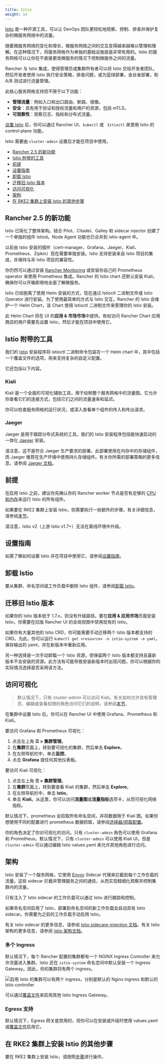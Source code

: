 ```yaml
---
title: Istio
weight: 14
---
```


[Istio](https://istio.io/) 是一种开源工具，可以让 DevOps 团队更轻松地观察、控制、排查并保护复杂的微服务网络中的流量。

随着微服务网络的变化和增长，微服务网络之间的交互变得越来越难以管理和理解。在这种情况下，将服务网格作为单独的基础设施层是非常有用的。Istio 的服务网格可以让你在不直接更改微服务的情况下控制微服务之间的流量。

Rancher 与 Istio 集成，使得管理员或集群所有者可以将 Istio 交给开发者团队，然后开发者使用 Istio 执行安全策略，排查问题，或为蓝绿部署，金丝雀部署，和 A/B 测试进行流量管理。

此核心服务网格支持但不限于以下功能：

- **管理流量**：例如入口和出口路由、断路、镜像。
- **安全**：具有用于验证和授权流量和用户的资源，包括 mTLS。
- **可观察性**：观察日志、指标和分布式流量。

[设置 Istio]({{<baseurl>}}/rancher/v2.6/en/istio/setup) 后，你可以通过 Rancher UI、`kubectl` 或 ` Istioctl` 来使用 Istio 的 control plane 功能。

Istio 需要由 `cluster-admin` 设置后才能在项目中使用。

- [Rancher 2.5 的新功能](#what-s-new-in-rancher-v2-5)
- [Istio 附带的工具](#tools-bundled-with-istio)
- [前提](#prerequisites)
- [设置指南](#setup-guide)
- [卸载 Istio](#remove-istio)
- [迁移旧 Istio 版本](#migrate-from-previous-istio-version)
- [访问可视化](#accessing-visualizations)
- [架构](#architecture)
- [在 RKE2 集群上安装 Istio 的其他步骤](#additional-steps-for-installing-istio-on-an-rke2-cluster)

## Rancher 2.5 的新功能

Istio 已简化了整体架构。结合 Pilot、Citadel、Galley 和 sidecar injector 创建了一个单独的组件 Istiod。Node Agent 功能也已合并到 istio-agent 中。

以前由 Istio 安装的插件（cert-manager、Grafana、Jaeger、Kiali、Prometheus、Zipkin）现在需要单独安装。Istio 支持安装来自 Istio 项目的集成，并保持与非 Istio 项目的兼容性。

你仍然可以通过安装 [Rancher Monitoring]({{<baseurl>}}/rancher/v2.6/en/monitoring-alerting/) 或安装你自己的 Prometheus operator 来使用 Prometheus 集成。Rancher 的 Istio chart 还默认安装 Kiali，确保你可以开箱即用地全面了解微服务。

Istio 已经脱离了使用 Helm 安装的方式，现在通过 Istioctl 二进制文件或 Istio Operator 进行安装。为了使用最简单的方式与 Istio 交互，Rancher 的 Istio 会维护一个 Helm Chart，该 Chart 使用 Istioctl 二进制文件来管理你的 Istio 安装。

此 Helm Chart 将在 UI 的**应用 & 市场市场**中提供。有权访问 Rancher Chart 应用商店的用户需要先设置 Istio，然后才能在项目中使用它。

## Istio 附带的工具

我们的 [Istio](https://istio.io/) 安装程序将 istioctl 二进制命令包装在一个 Helm chart 中，其中包括一个覆盖文件的选项，用来支持复杂的自定义配置。

它还包括以下内容。

### Kiali

Kiali 是一个全面的可视化辅助工具，用于绘制整个服务网格中的流量图。它允许你查看它们的连接方式，包括它们之间的流量速率和延迟。

你可以检查服务网格的运行状况，或深入查看单个组件的传入和传出请求。

### Jaeger

Jaeger 是用于跟踪分布式系统的工具。我们的 Istio 安装程序包括能快速启动的一体化 [Jaeger](https://www.jaegertracing.io/) 安装。

请注意，这不是符合 Jaeger 生产要求的部署。此部署使用在内存中的存储组件，而 Jaeger 推荐在生产环境中使用持久存储组件。有关你所需的部署策略的更多信息，请参阅 [Jaeger 文档](https://www.jaegertracing.io/docs/latest/operator/#production-strategy)。

## 前提

在启用 Istio 之前，建议你先确认你的 Rancher worker 节点是否有足够的 [CPU 和内存]({{<baseurl>}}/rancher/v2.6/en/istio/resources)来运行 Istio 的所有组件。

如果要在 RKE2 集群上安装 Istio，则需要执行一些额外的步骤。有关详细信息，请参阅[本节](#additional-steps-for-installing-istio-on-an-rke2-cluster)。

请注意，Istio v2（上游 Istio v1.7+）无法在离线环境中升级。

## 设置指南

如需了解如何设置 Istio 并在项目中使用它，请参阅[设置指南]({{<baseurl>}}/rancher/v2.6/en/istio/setup)。

## 卸载 Istio

要从集群、命名空间或工作负载中删除 Istio 组件，请参阅[卸载 Istio]({{<baseurl>}}/rancher/v2.6/en/istio/disabling-istio/)。

## 迁移旧 Istio 版本

如果你的 Istio 版本低于 1.7.x，则没有升级路径。要在**应用 & 应用市场**页面安装 Istio，你需要在旧版 Rancher UI 的全局视图中禁用现有的 Istio。

如果你有大量其他的 Istio CRD，你可能需要手动迁移两个 Istio 版本都支持的 CRD。为此，你可以运行 `kubectl get <resource> -n istio-system -o yaml`，保存输出的 yaml，并在新版本中重新应用。

另一种选择是一次手动卸载一个 Istio 资源，但保留两个 Istio 版本都支持且最新版本不会安装的资源。此方法有可能导致安装新版本时出现问题。你可以根据你的实际情况选择是否采用该方法。

## 访问可视化

> 默认情况下，只有 cluster-admin 可以访问 Kiali。有关如何允许具有管理员、编辑或查看权限的角色访问它们的说明，请参阅[本节]({{<baseurl>}}/rancher/v2.6/en/istio/rbac/)。

在集群中设置 Istio 后，你可以在 Rancher UI 中使用 Grafana、Prometheus 和 Kiali。

要访问 Grafana 和 Prometheus 可视化：

1. 点击左上角 **☰ > 集群管理**。
1. 在**集群**页面上，转到要可视化的集群，然后单击 **Explore**。
1. 在左侧导航栏中，单击**监控**。
1. 点击 **Grafana** 或任何其他仪表板。

要访问 Kiali 可视化：

1. 点击左上角 **☰ > 集群管理**。
1. 在**集群**页面上，转到要查看 Kiali 的集群，然后单击 **Explore**。
1. 在左侧导航栏中，单击 **Istio**。
1. 单击 **Kiali**。从这里，你可以访问**流量图**或**流量指标**选项卡，从而可视化网络指标。

默认情况下，prometheus 会拾取所有命名空间，并将数据用于 Kiali 图。如果你想使用不同的配置进行 prometheus 数据抓取，请参阅[选择器/抓取配置](./configuration-reference/selectors-and-scrape)。

你的角色决定了你对可视化的访问。只有 `cluster-admin` 角色可以使用 Grafana 和 Prometheus。默认情况下，只有 `cluster-admin` 可以使用 Kiali UI，但是 `cluster-admin` 可以通过编辑 Istio values.yaml 来允许其他角色进行访问。

## 架构

Istio 安装了一个服务网格，它使用 [Envoy](https://www.envoyproxy.io/learn/service-mesh) Sidecar 代理来拦截到每个工作负载的流量。这些 sidecar 拦截并管理服务之间的通信，从而实现精细化观察并控制集群内的流量。

只有注入了 Istio sidecar 的工作负载可以通过 Istio 进行跟踪和控制。

如果命名空间启用了 Istio，部署到命名空间的新工作负载会自动具有 Istio sidecar。你需要为之前的工作负载手动启用 Istio。

有关 Istio sidecar 的更多信息，请参阅 [Istio sidecare-injection 文档](https://istio.io/docs/setup/kubernetes/additional-setup/sidecar-injection/)。有关 Istio 架构的更多信息，请参阅 [Istio 架构文档](https://istio.io/latest/docs/ops/deployment/architecture/)。

### 多个 Ingress

默认情况下，每个 Rancher 配置的集群都有一个 NGINX Ingress Controller 来允许流量进入集群。Istio 还在 `istio-system` 命名空间中默认安装一个 Ingress Gateway。因此，你的集群将有两个 ingress。

![启用 Istio 的集群可以有两个 ingress，分别是默认的 Nginx ingress 和默认的 Istio controller]({{<baseurl>}}/img/rancher/istio-ingress.svg)

可以通过[覆盖文件]({{<baseurl>}}/rancher/v2.6/en/istio/configuration-reference/#overlay-file)来启用其他 Istio Ingress Gateway。

### Egress 支持

默认情况下，Egress 网关是禁用的，但你可以在安装或升级时使用 values.yaml 或[覆盖文件]({{<baseurl>}}/rancher/v2.6/en/istio/configuration-reference/#overlay-file)启用它。

## 在 RKE2 集群上安装 Istio 的其他步骤

要在 RKE2 集群上安装 Istio，请按照[步骤]({{<baseurl>}}/rancher/v2.6/en/istio/configuration-reference/rke2/)进行操作。
